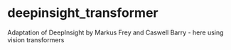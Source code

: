 # deepinsight_transformer
Adaptation of DeepInsight by Markus Frey and Caswell Barry - here using vision transformers

